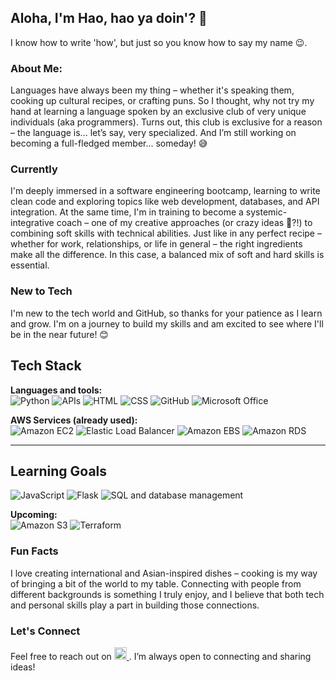 ## Aloha, I'm Hao, hao ya doin'? 👋
I know how to write 'how', but just so you know how to say my name 😉.

### About Me:
Languages have always been my thing – whether it's speaking them, cooking up cultural recipes, or crafting puns. So I thought, why not try my hand at learning a language spoken by an exclusive club of very unique individuals (aka programmers). Turns out, this club is exclusive for a reason – the language is... let’s say, very specialized. And I’m still working on becoming a full-fledged member... someday! 😅
### Currently
I'm deeply immersed in a software engineering bootcamp, learning to write clean code and exploring topics like web development, databases, and API integration. At the same time, I'm in training to become a systemic-integrative coach – one of my creative approaches (or crazy ideas 🤔?!) to combining soft skills with technical abilities. Just like in any perfect recipe – whether for work, relationships, or life in general – the right ingredients make all the difference. In this case, a balanced mix of soft and hard skills is essential.
### New to Tech
I'm new to the tech world and GitHub, so thanks for your patience as I learn and grow. I'm on a journey to build my skills and am excited to see where I'll be in the near future! 😊
## Tech Stack

**Languages and tools:**  
![Python](https://img.shields.io/badge/Python-14354C?style=flat&logo=python&logoColor=white)
![APIs](https://img.shields.io/badge/APIs-003366?style=flat)
![HTML](https://img.shields.io/badge/HTML-E34F26?style=flat&logo=html5&logoColor=white)
![CSS](https://img.shields.io/badge/CSS-1572B6?style=flat&logo=css3&logoColor=white)
![GitHub](https://img.shields.io/badge/GitHub-181717?style=flat&logo=github&logoColor=white)
![Microsoft Office](https://img.shields.io/badge/Microsoft_Office-D83B01?style=flat&logo=microsoft-office&logoColor=white)

**AWS Services (already used):**  
![Amazon EC2](https://img.shields.io/badge/Amazon_EC2-FF9900?style=flat&logo=amazonaws&logoColor=white)
![Elastic Load Balancer](https://img.shields.io/badge/ELB-FF9900?style=flat&logo=amazonaws&logoColor=white)
![Amazon EBS](https://img.shields.io/badge/Amazon_EBS-FF9900?style=flat&logo=amazonaws&logoColor=white)
![Amazon RDS](https://img.shields.io/badge/Amazon_RDS-527FFF?style=flat&logo=amazonaws&logoColor=white)

---

## Learning Goals

![JavaScript](https://img.shields.io/badge/JavaScript-F7DF1E?style=flat&logo=javascript&logoColor=black)
![Flask](https://img.shields.io/badge/Flask-000000?style=flat&logo=flask&logoColor=white)
![SQL](https://img.shields.io/badge/SQL-CC2927?style=flat&logo=postgresql&logoColor=white)
and database management

**Upcoming:**  
![Amazon S3](https://img.shields.io/badge/S3-lightgrey?style=flat&logo=amazonaws&logoColor=black)
![Terraform](https://img.shields.io/badge/Terraform-623CE4?style=flat&logo=terraform&logoColor=white)
### Fun Facts
I love creating international and Asian-inspired dishes – cooking is my way of bringing a bit of the world to my table.
Connecting with people from different backgrounds is something I truly enjoy, and I believe that both tech and personal skills play a part in building those connections.
### Let's Connect
Feel free to reach out on <a href="https://www.linkedin.com/in/hao-nguyen-berlin/">
    <img src="https://cdn-icons-png.flaticon.com/512/174/174857.png" alt="LinkedIn" width="20" height="20">
</a>. I’m always open to connecting and sharing ideas!

<!--
**hao-to/hao-to** is a ✨ _special_ ✨ repository because its `README.md` (this file) appears on your GitHub profile.

Here are some ideas to get you started:

- 🔭 I’m currently working on ...
- 🌱 I’m currently learning ...
- 👯 I’m looking to collaborate on ...
- 🤔 I’m looking for help with ...
- 💬 Ask me about ...
- 📫 How to reach me: ...
- 😄 Pronouns: ...
- ⚡ Fun fact: ...
-->
